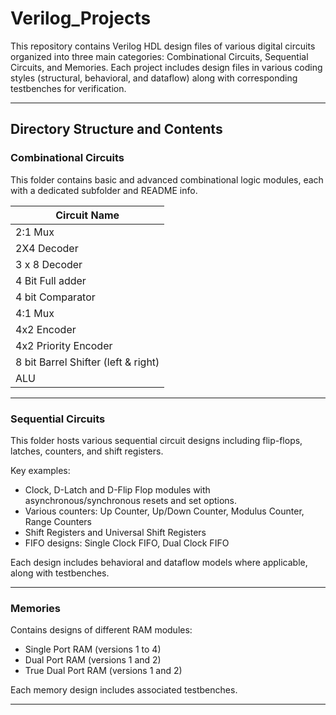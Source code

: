 # Verilog_Projects

This repository contains Verilog HDL design files of various digital circuits organized into three main categories: Combinational Circuits, Sequential Circuits, and Memories. Each project includes design files in various coding styles (structural, behavioral, and dataflow) along with corresponding testbenches for verification.

---

## Directory Structure and Contents

### Combinational Circuits
This folder contains basic and advanced combinational logic modules, each with a dedicated subfolder and README info.

| Circuit Name                       
|-----------------------------------------------------------------------
| 2:1 Mux                          
| 2X4 Decoder                      
| 3 x 8 Decoder                    
| 4 Bit Full adder                 
| 4 bit Comparator                 
| 4:1 Mux                        
| 4x2 Encoder                     
| 4x2 Priority Encoder            
| 8 bit Barrel Shifter (left & right) 
| ALU                             

---

### Sequential Circuits
This folder hosts various sequential circuit designs including flip-flops, latches, counters, and shift registers.

Key examples:
- Clock, D-Latch and D-Flip Flop modules with asynchronous/synchronous resets and set options.
- Various counters: Up Counter, Up/Down Counter, Modulus Counter, Range Counters
- Shift Registers and Universal Shift Registers
- FIFO designs: Single Clock FIFO, Dual Clock FIFO

Each design includes behavioral and dataflow models where applicable, along with testbenches.

---

### Memories
Contains designs of different RAM modules:
- Single Port RAM (versions 1 to 4)
- Dual Port RAM (versions 1 and 2)
- True Dual Port RAM (versions 1 and 2)

Each memory design includes associated testbenches.

---


